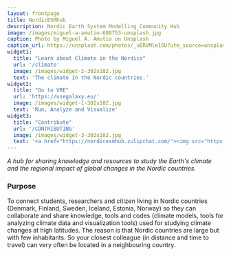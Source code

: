 ```yaml
---
layout: frontpage
title: NordicESMhub
description: Nordic Earth System Modelling Community Hub
image: /images/miguel-a-amutio-688753-unsplash.jpg
caption: Photo by Miguel A. Amutio on Unsplash
caption_url: https://unsplash.com/photos/_uERVMle1SU?utm_source=unsplash&utm_medium=referral&utm_content=creditCopyText
widget1:
  title: "Learn about Climate in the Nordics"
  url: '/climate'
  image: /images/widget-2-302x182.jpg
  text: 'The climate in the Nordic countries.'
widget2:
  title: "Go to VRE"
  url: 'https://usegalaxy.eu/'
  image: /images/widget-1-302x182.jpg
  text: 'Run, Analyze and Visualize'
widget3:
  title: "Contribute"
  url: '/CONTRIBUTING'
  image: /images/widget-3-302x182.jpg
  text: '<a href="https://nordicesmhub.zulipchat.com/"><img src="https://img.shields.io/badge/join%20us-on%20zulip-blue.svg"></a> <br> Help us to monitor climate in the Nordic and to build a Nordic Infrastructure for Earth System Modeling.'
---
```



*A hub for sharing knowledge and resources to study the Earth's climate and the regional impact of global changes in the Nordic countries.*

### Purpose

To connect students, researchers and citizen living in Nordic countries (Denmark, Finland, Sweden, Iceland, Estonia, Norway) so they can collaborate and share knowledge, tools and codes (climate models, tools for analyzing climate data and visualization tools) used for studying climate changes at high latitudes. The reason is that Nordic countries are large but with few inhabitants. So your closest colleague (in distance and time to travel) can very often be located in a neighbouring country.
